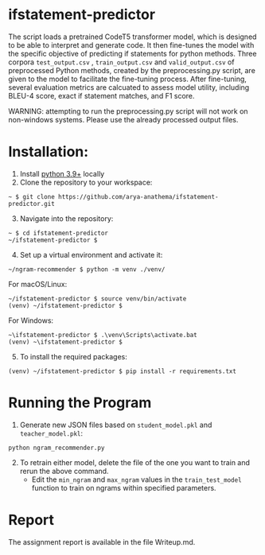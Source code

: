 # ifstatement-predictor
The script loads a pretrained CodeT5 transformer model, which is designed to be able to interpret and generate code. It then fine-tunes the model with the specific objective of predicting if statements for python methods. Three corpora `test_output.csv` , `train_output.csv` and `valid_output.csv` of preprocessed Python methods, created by the preprocessing.py script, are given to the model to facilitate the fine-tuning process. After fine-tuning, several evaluation metrics are calcuated to assess model utility, including BLEU-4 score, exact if statement matches, and F1 score.

WARNING: attempting to run the preprocessing.py script will not work on non-windows systems. Please use the already processed output files.

# Installation:
1. Install [python 3.9+](https://www.python.org/downloads/) locally
2. Clone the repository to your workspace:  
```shell
~ $ git clone https://github.com/arya-anathema/ifstatement-predictor.git
```
3. Navigate into the repository:
```shell
~ $ cd ifstatement-predictor
~/ifstatement-predictor $
```
4. Set up a virtual environment and activate it:
```shell
~/ngram-recommender $ python -m venv ./venv/
```
For macOS/Linux:
```shell 
~/ifstatement-predictor $ source venv/bin/activate
(venv) ~/ifstatement-predictor $ 
```
For Windows:
```shell
~\ifstatement-predictor $ .\venv\Scripts\activate.bat
(venv) ~\ifstatement-predictor $ 
```

5. To install the required packages: 
```shell
(venv) ~/ifstatement-predictor $ pip install -r requirements.txt
```
# Running the Program
1. Generate new JSON files based on `student_model.pkl` and `teacher_model.pkl`:
```shell
python ngram_recommender.py
```
2. To retrain either model, delete the file of the one you want to train and rerun the above command.
    * Edit the `min_ngram` and `max_ngram` values in the `train_test_model` function to train on ngrams within specified parameters.

# Report

The assignment report is available in the file Writeup.md.
